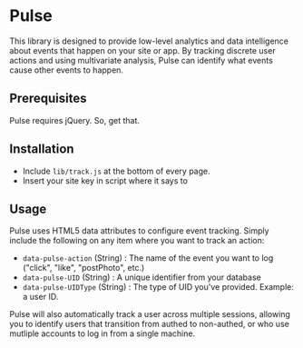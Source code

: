 # Pulse

This library is designed to provide low-level analytics and data intelligence about events that happen on your site or app. By tracking discrete user actions and using multivariate analysis, Pulse can identify what events cause other events to happen.

## Prerequisites

Pulse requires jQuery. So, get that.

## Installation

- Include `lib/track.js` at the bottom of every page.
- Insert your site key in script where it says to

## Usage

Pulse uses HTML5 data attributes to configure event tracking. Simply include the following on any item where you want to track an action:

- `data-pulse-action` (String) : The name of the event you want to log ("click", "like", "postPhoto", etc.)
- `data-pulse-UID` (String) : A unique identifier from your database
- `data-pulse-UIDType` (String) : The type of UID you've provided. Example: a user ID.

Pulse will also automatically track a user across multiple sessions, allowing you to identify users that transition from authed to non-authed, or who use mutliple accounts to log in from a single machine.

